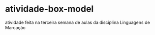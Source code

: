# atividade-box-model
atividade feita na terceira semana de aulas da disciplina Linguagens de Marcação
